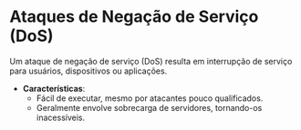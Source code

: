 # Ataques de Negação de Serviço (DoS)

Um ataque de negação de serviço (DoS) resulta em interrupção de serviço para usuários, dispositivos ou aplicações.  

- **Características**:  
  - Fácil de executar, mesmo por atacantes pouco qualificados.  
  - Geralmente envolve sobrecarga de servidores, tornando-os inacessíveis.  

